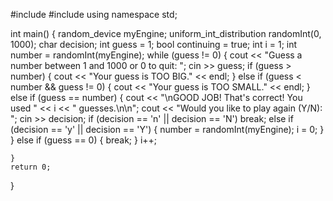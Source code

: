 
#include <iostream>
#include <random>
using namespace std;

int main()
{
    random_device myEngine;
    uniform_int_distribution <int> randomInt(0, 1000);
    char decision;
    int guess = 1;
    bool continuing = true;
    int i = 1;
    int number = randomInt(myEngine);
    while (guess != 0) {
        cout << "Guess a number between 1 and 1000 or 0 to quit: ";
        cin >> guess;
        if (guess > number) {
            cout << "Your guess is TOO BIG." << endl;
        }
        else if (guess < number && guess != 0) {
            cout << "Your guess is TOO SMALL." << endl;
        }
        else if (guess == number) {
            cout << "\nGOOD JOB! That's correct! You used " << i << " guesses.\n\n";
            cout << "Would you like to play again (Y/N): ";
            cin >> decision;
            if (decision == 'n' || decision == 'N')
                break;
            else if (decision == 'y' || decision == 'Y') {
                number = randomInt(myEngine);
                i = 0;
            }
        }
        else if (guess == 0) {
                break;
        }
        i++;
        
    }
    return 0;
}
